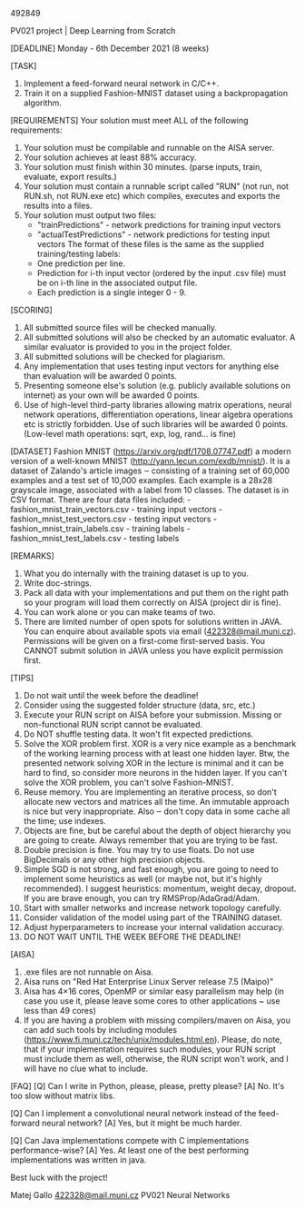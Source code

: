 492849

PV021 project | Deep Learning from Scratch

[DEADLINE]
Monday - 6th December 2021 (8 weeks)

[TASK]
1. Implement a feed-forward neural network in C/C++.
2. Train it on a supplied Fashion-MNIST dataset using a backpropagation
   algorithm.

[REQUIREMENTS]
Your solution must meet ALL of the following requirements:
1. Your solution must be compilable and runnable on the AISA server.
2. Your solution achieves at least 88% accuracy.
3. Your solution must finish within 30 minutes. 
   (parse inputs, train, evaluate, export results.)
3. Your solution must contain a runnable script called "RUN" (not run, not 
   RUN.sh, not RUN.exe etc) which compiles, executes and exports the results
   into a files.
4. Your solution must output two files:
    - "trainPredictions" - network predictions for training input vectors 
    - "actualTestPredictions" - network predictions for testing input vectors
   The format of these files is the same as the supplied training/testing
   labels: 
    - One prediction per line.
    - Prediction for i-th input vector (ordered by the input .csv file) must
      be on i-th line in the associated output file.
    - Each prediction is a single integer 0 - 9.

[SCORING]
1. All submitted source files will be checked manually.
2. All submitted solutions will also be checked by an automatic evaluator.
   A similar evaluator is provided to you in the project folder.
3. All submitted solutions will be checked for plagiarism.
4. Any implementation that uses testing input vectors for anything else than
   evaluation will be awarded 0 points.
5. Presenting someone else's solution (e.g. publicly available solutions on
   internet) as your own will be awarded 0 points. 
3. Use of high-level third-party libraries allowing matrix operations, neural
   network operations, differentiation operations, linear algebra operations 
   etc is strictly forbidden. Use of such libraries will be awarded 0 points.
   (Low-level math operations: sqrt, exp, log, rand... is fine)

[DATASET]
Fashion MNIST (https://arxiv.org/pdf/1708.07747.pdf) a modern version of a
well-known MNIST (http://yann.lecun.com/exdb/mnist/). It is a dataset of
Zalando's article images ‒ consisting of a training set of 60,000 examples
and a test set of 10,000 examples. Each example is a 28x28 grayscale image, 
associated with a label from 10 classes. The dataset is in CSV format. There 
are four data files included:
    - fashion_mnist_train_vectors.csv   - training input vectors
    - fashion_mnist_test_vectors.csv    - testing input vectors
    - fashion_mnist_train_labels.csv    - training labels
    - fashion_mnist_test_labels.csv     - testing labels

[REMARKS]
1. What you do internally with the training dataset is up to you.
2. Write doc-strings.
3. Pack all data with your implementations and put them on the right path so
   your program will load them correctly on AISA (project dir is fine). 
4. You can work alone or you can make teams of two. 
5. There are limited number of open spots for solutions written in JAVA. You
   can enquire about available spots via email (422328@mail.muni.cz).
   Permissions will be given on a first-come first-served basis. You CANNOT
   submit solution in JAVA unless you have explicit permission first.

[TIPS]
1. Do not wait until the week before the deadline!
2. Consider using the suggested folder structure (data, src, etc.)
3. Execute your RUN script on AISA before your submission. Missing or
   non-functional RUN script cannot be evaluated.
4. Do NOT shuffle testing data. It won't fit expected predictions.
5. Solve the XOR problem first. XOR is a very nice example as a benchmark of
   the working learning process with at least one hidden layer. Btw, the
   presented network solving XOR in the lecture is minimal and it can be hard
   to find, so consider more neurons in the hidden layer. If you can't solve
   the XOR problem, you can't solve Fashion-MNIST.
6. Reuse memory. You are implementing an iterative process, so don't allocate
   new vectors and matrices all the time. An immutable approach is nice but
   very inappropriate. Also ‒ don't copy data in some cache all the time;
   use indexes.
7. Objects are fine, but be careful about the depth of object hierarchy you
   are going to create. Always remember that you are trying to be fast.
8. Double precision is fine. You may try to use floats. Do not use BigDecimals
   or any other high precision objects.
9. Simple SGD is not strong, and fast enough, you are going to need to
   implement some heuristics as well (or maybe not, but it's highly
   recommended). I suggest heuristics: momentum, weight decay, dropout. If 
   you are brave enough, you can try RMSProp/AdaGrad/Adam.
10. Start with smaller networks and increase network topology carefully.
11. Consider validation of the model using part of the TRAINING dataset.
12. Adjust hyperparameters to increase your internal validation accuracy.
13. DO NOT WAIT UNTIL THE WEEK BEFORE THE DEADLINE!

[AISA]
1. .exe files are not runnable on Aisa.
2. Aisa runs on "Red Hat Enterprise Linux Server release 7.5 (Maipo)"
3. Aisa has 4×16 cores, OpenMP or similar easy parallelism may help (in case 
   you use it, please leave some cores to other applications ~ use less
   than 49 cores)
4. If you are having a problem with missing compilers/maven on Aisa, you can
   add such tools by including modules 
   (https://www.fi.muni.cz/tech/unix/modules.html.en). Please, do note, that
   if your implementation requires such modules, your RUN script must include
   them as well, otherwise, the RUN script won't work, and I will have no clue
   what to include.

[FAQ]
[Q] Can I write in Python, please, please, pretty please?
[A] No. It's too slow without matrix libs.
 
[Q] Can I implement a convolutional neural network instead of the feed-forward
    neural network?
[A] Yes, but it might be much harder.
 
[Q] Can Java implementations compete with C implementations performance-wise?
[A]	Yes. At least one of the best performing implementations was written
    in java.

Best luck with the project!

Matej Gallo
422328@mail.muni.cz
PV021 Neural Networks


